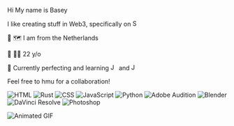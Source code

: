 Hi My name is Basey

I like creating stuff in Web3, specifically on  <img src="https://raw.githubusercontent.com/danielcranney/readme-generator/main/public/icons/skills/solana-colored.svg" alt="Solana" style="width: 15px; height: 15px;" /></p>

🔹 🗺️ I am from the Netherlands

🔹 🖐🏼 22 y/o

🔹 Currently perfecting and learning <img src="https://raw.githubusercontent.com/danielcranney/readme-generator/main/public/icons/skills/javascript-colored.svg" alt="JS" style="width: 15px; height: 15px;" />
 and <img src="https://raw.githubusercontent.com/danielcranney/readme-generator/main/public/icons/skills/rust-colored.svg" alt="JS" style="width: 15px; height: 15px;" />


Feel free to hmu for a collaboration!

<p align="left">
  <!-- HTML -->
  <img src="https://img.shields.io/badge/HTML5-E34F26?style=flat-square&logo=html5&logoColor=white" alt="HTML" />
  <!-- Rust -->
  <img src="https://img.shields.io/badge/Rust-000000?style=flat-square&logo=rust&logoColor=white" alt="Rust" />
  <!-- CSS -->
  <img src="https://img.shields.io/badge/CSS3-1572B6?style=flat-square&logo=css3&logoColor=white" alt="CSS" />
  <!-- JavaScript -->
  <img src="https://img.shields.io/badge/JavaScript-F7DF1E?style=flat-square&logo=javascript&logoColor=black" alt="JavaScript" />
  <!-- Python -->
  <img src="https://img.shields.io/badge/Python-3776AB?style=flat-square&logo=python&logoColor=white" alt="Python" />
  <!-- Adobe Audition -->
  <img src="https://img.shields.io/badge/Adobe%20Audition-9999FF?style=flat-square&logo=adobe-audition&logoColor=white" alt="Adobe Audition" />
  <!-- Blender -->
  <img src="https://img.shields.io/badge/Blender-F5792A?style=flat-square&logo=blender&logoColor=white" alt="Blender" />
  <!-- DaVinci Resolve -->
  <img src="https://img.shields.io/badge/DaVinci%20Resolve-362360?style=flat-square&logo=davinci-resolve&logoColor=white" alt="DaVinci Resolve" />
  <!-- Photoshop -->
  <img src="https://img.shields.io/badge/Adobe%20Photoshop-31A8FF?style=flat-square&logo=adobe-photoshop&logoColor=white" alt="Photoshop" />
</p>

<img src="https://giphy.com/gifs/JvPOwCKHT5mjiKTSFT.gif" alt="Animated GIF">

